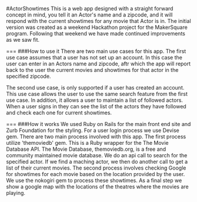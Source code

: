 #ActorShowtimes
This is a web app designed with a straight forward concept in mind, you tell it an Actor's name and a zipcode, and it will respond with the current showtimes for any movie that Actor is in.  The initial version was created as a weekend Hackathon project for the MakerSquare program.  Following that weekend we have made continued improvements as we saw fit.  

===
###How to use it
There are two main use cases for this app.  The first use case assumes that a user has not set up an account.  In this case the user can enter in an Actors name and zipcode, aftr which the app will report back to the user the current movies and showtimes for that actor in the specified zipcode.  

The second use case, is only supported if a user has created an account.  This use case allows the user to use the same search feature from the first use case.  In addition, it allows a user to maintain a list of followed actors.  When a user signs in they can see the list of the actors they have followed and check each one for current showtimes.

===
###How it works
We used Ruby on Rails for the main front end site and Zurb Foundation for the styling.  For a user login process we use Devise gem.   There are two main process involved with this app.  The first process utilize 'themoviedb' gem.  This is a Ruby wrapper for the The Movie Database API.  The Movie Database, themoviedb.org, is a free and community maintained movie database.  We do an api call to search for the specified actor.  If we find a maching actor, we then do another call to get a list of their current movies.  The second process involves checking Google for showtimes for each movie based on the location provided by the user.  We use the nokogiri gem to process these showtimes.  As a final step we show a google map with the locations of the theatres where the movies are playing.  
 
